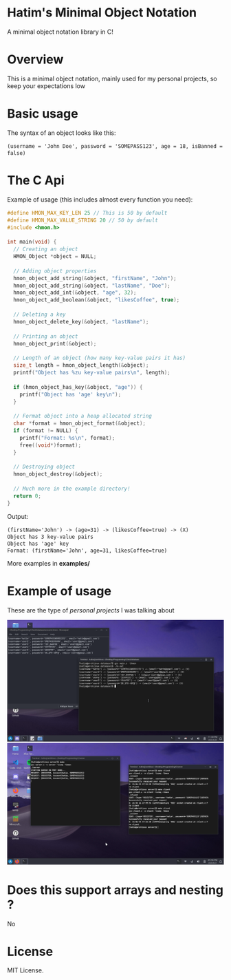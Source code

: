 # Hatim's Minimal Object Notation
A minimal object notation library in C!

# Overview
This is a minimal object notation, mainly used for my personal projects, so keep your expectations low

# Basic usage
The syntax of an object looks like this:
```
(username = 'John Doe', password = 'SOMEPASS123', age = 18, isBanned = false)
```

# The C Api
Example of usage (this includes almost every function you need):

```c
#define HMON_MAX_KEY_LEN 25 // This is 50 by default
#define HMON_MAX_VALUE_STRING 20 // 50 by default
#include <hmon.h>

int main(void) {
  // Creating an object
  HMON_Object *object = NULL;

  // Adding object properties
  hmon_object_add_string(&object, "firstName", "John");
  hmon_object_add_string(&object, "lastName", "Doe");
  hmon_object_add_int(&object, "age", 32);
  hmon_object_add_boolean(&object, "likesCoffee", true);

  // Deleting a key
  hmon_object_delete_key(&object, "lastName");

  // Printing an object
  hmon_object_print(&object);

  // Length of an object (how many key-value pairs it has)
  size_t length = hmon_object_length(&object);
  printf("Object has %zu key-value pairs\n", length);

  if (hmon_object_has_key(&object, "age")) {
    printf("Object has 'age' key\n");
  }

  // Format object into a heap allocated string
  char *format = hmon_object_format(&object);
  if (format != NULL) {
    printf("Format: %s\n", format);
    free((void*)format);
  }

  // Destroying object
  hmon_object_destroy(&object);

  // Much more in the example directory!
  return 0;
}
```

Output:
```
(firstName='John') -> (age=31) -> (likesCoffee=true) -> (X)
Object has 3 key-value pairs
Object has 'age' key
Format: (firstName='John', age=31, likesCoffee=true)
```
More examples in **examples/**

# Example of usage
These are the type of *personal projects* I was talking about

<img src="imgs/example_database.png">
<img src="imgs/example_server.png">

# Does this support arrays and nesting ?
No

# License
MIT License.
